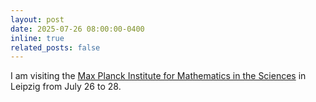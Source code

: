 ```yaml
---
layout: post
date: 2025-07-26 08:00:00-0400
inline: true
related_posts: false
---
```


I am visiting the [Max Planck Institute for Mathematics in the Sciences](https://www.mis.mpg.de/) in Leipzig from July 26 to 28.
